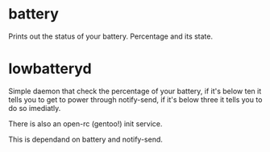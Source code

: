 battery
=======
Prints out the status of your battery. Percentage and its state.

lowbatteryd
===========
Simple daemon that check the percentage of your battery, if it's below ten it tells you to get to power through notify-send, if it's below three it tells you to do so imediatly.

There is also an open-rc (gentoo!) init service.

This is dependand on battery and notify-send.

